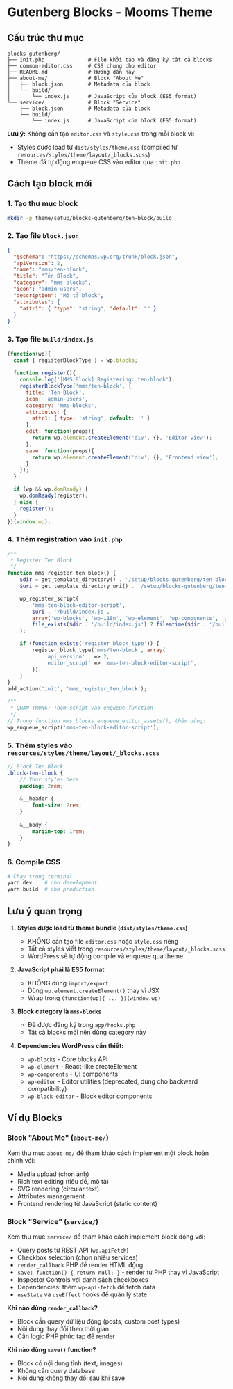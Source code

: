 # Gutenberg Blocks - Mooms Theme

## Cấu trúc thư mục

```
blocks-gutenberg/
├── init.php              # File khởi tạo và đăng ký tất cả blocks
├── common-editor.css     # CSS chung cho editor
├── README.md             # Hướng dẫn này
├── about-me/             # Block "About Me"
│   ├── block.json        # Metadata của block
│   └── build/
│       └── index.js      # JavaScript của block (ES5 format)
└── service/              # Block "Service"
    ├── block.json        # Metadata của block
    └── build/
        └── index.js      # JavaScript của block (ES5 format)
```

**Lưu ý:** Không cần tạo `editor.css` và `style.css` trong mỗi block vì:
- Styles được load từ `dist/styles/theme.css` (compiled từ `resources/styles/theme/layout/_blocks.scss`)
- Theme đã tự động enqueue CSS vào editor qua `init.php`

## Cách tạo block mới

### 1. Tạo thư mục block

```bash
mkdir -p theme/setup/blocks-gutenberg/ten-block/build
```

### 2. Tạo file `block.json`

```json
{
  "$schema": "https://schemas.wp.org/trunk/block.json",
  "apiVersion": 2,
  "name": "mms/ten-block",
  "title": "Tên Block",
  "category": "mms-blocks",
  "icon": "admin-users",
  "description": "Mô tả block",
  "attributes": {
    "attr1": { "type": "string", "default": "" }
  }
}
```

### 3. Tạo file `build/index.js`

```javascript
(function(wp){
  const { registerBlockType } = wp.blocks;
  
  function register(){
    console.log('[MMS Block] Registering: ten-block');
    registerBlockType('mms/ten-block', {
      title: 'Tên Block',
      icon: 'admin-users',
      category: 'mms-blocks',
      attributes: {
        attr1: { type: 'string', default: '' }
      },
      edit: function(props){
        return wp.element.createElement('div', {}, 'Editor view');
      },
      save: function(props){
        return wp.element.createElement('div', {}, 'Frontend view');
      }
    });
  }

  if (wp && wp.domReady) {
    wp.domReady(register);
  } else {
    register();
  }
})(window.wp);
```

### 4. Thêm registration vào `init.php`

```php
/**
 * Register Ten Block
 */
function mms_register_ten_block() {
    $dir = get_template_directory() . '/setup/blocks-gutenberg/ten-block';
    $uri = get_template_directory_uri() . '/setup/blocks-gutenberg/ten-block';

    wp_register_script(
        'mms-ten-block-editor-script',
        $uri . '/build/index.js',
        array('wp-blocks', 'wp-i18n', 'wp-element', 'wp-components', 'wp-editor', 'wp-block-editor'),
        file_exists($dir . '/build/index.js') ? filemtime($dir . '/build/index.js') : '1.0'
    );

    if (function_exists('register_block_type')) {
        register_block_type('mms/ten-block', array(
            'api_version'   => 2,
            'editor_script' => 'mms-ten-block-editor-script',
        ));
    }
}
add_action('init', 'mms_register_ten_block');

/**
 * QUAN TRỌNG: Thêm script vào enqueue function
 */
// Trong function mms_blocks_enqueue_editor_assets(), thêm dòng:
wp_enqueue_script('mms-ten-block-editor-script');
```

### 5. Thêm styles vào `resources/styles/theme/layout/_blocks.scss`

```scss
// Block Ten Block
.block-ten-block {
    // Your styles here
    padding: 2rem;
    
    &__header {
        font-size: 2rem;
    }
    
    &__body {
        margin-top: 1rem;
    }
}
```

### 6. Compile CSS

```bash
# Chạy trong terminal
yarn dev    # cho development
yarn build  # cho production
```

## Lưu ý quan trọng

1. **Styles được load từ theme bundle (`dist/styles/theme.css`)**
   - KHÔNG cần tạo file `editor.css` hoặc `style.css` riêng
   - Tất cả styles viết trong `resources/styles/theme/layout/_blocks.scss`
   - WordPress sẽ tự động compile và enqueue qua theme

2. **JavaScript phải là ES5 format**
   - KHÔNG dùng `import/export`
   - Dùng `wp.element.createElement()` thay vì JSX
   - Wrap trong `(function(wp){ ... })(window.wp)`

3. **Block category là `mms-blocks`**
   - Đã được đăng ký trong `app/hooks.php`
   - Tất cả blocks mới nên dùng category này

4. **Dependencies WordPress cần thiết:**
   - `wp-blocks` - Core blocks API
   - `wp-element` - React-like createElement
   - `wp-components` - UI components
   - `wp-editor` - Editor utilities (deprecated, dùng cho backward compatibility)
   - `wp-block-editor` - Block editor components

## Ví dụ Blocks

### Block "About Me" (`about-me/`)
Xem thư mục `about-me/` để tham khảo cách implement một block hoàn chỉnh với:
- Media upload (chọn ảnh)
- Rich text editing (tiêu đề, mô tả)
- SVG rendering (circular text)
- Attributes management
- Frontend rendering từ JavaScript (static content)

### Block "Service" (`service/`)
Xem thư mục `service/` để tham khảo cách implement block động với:
- Query posts từ REST API (`wp.apiFetch`)
- Checkbox selection (chọn nhiều services)
- `render_callback` PHP để render HTML động
- `save: function() { return null; }` - render từ PHP thay vì JavaScript
- Inspector Controls với danh sách checkboxes
- Dependencies: thêm `wp-api-fetch` để fetch data
- `useState` và `useEffect` hooks để quản lý state

**Khi nào dùng `render_callback`?**
- Block cần query dữ liệu động (posts, custom post types)
- Nội dung thay đổi theo thời gian
- Cần logic PHP phức tạp để render

**Khi nào dùng `save()` function?**
- Block có nội dung tĩnh (text, images)
- Không cần query database
- Nội dung không thay đổi sau khi save